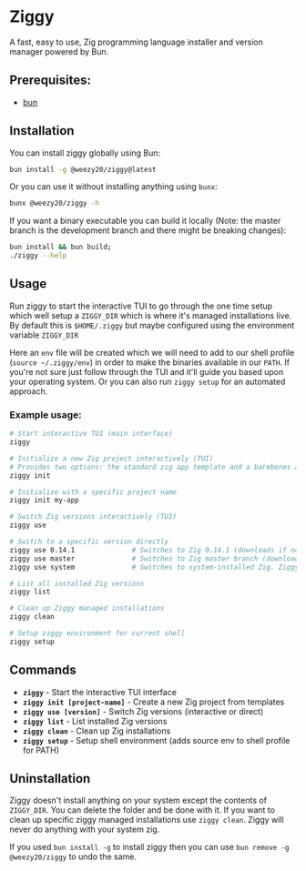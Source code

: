 # Ziggy

A fast, easy to use, Zig programming language installer and version manager powered by Bun.

## Prerequisites: 
- [bun](https://bun.com/)

## Installation

You can install ziggy globally using Bun:

```bash
bun install -g @weezy20/ziggy@latest
```

Or you can use it without installing anything using `bunx`:

```sh
bunx @weezy20/ziggy -h
```

If you want a binary executable you can build it locally 
(Note: the master branch is the development branch and there might be breaking changes):

```sh
bun install && bun build;
./ziggy --help
```

## Usage
Run ziggy to start the interactive TUI to go through the one time setup which well setup a `ZIGGY_DIR` which is where it's managed installations live. By default this is `$HOME/.ziggy` but maybe configured using the environment variable `ZIGGY_DIR`

Here an `env` file will be created which we will need to add to our shell profile (`source ~/.ziggy/env`) in order to make the binaries available in our `PATH`. If you're not sure just follow through the TUI and it'll guide you based upon your operating system. Or you can also run `ziggy setup` for an automated approach.


### Example usage:

```bash
# Start interactive TUI (main interface)
ziggy

# Initialize a new Zig project interactively (TUI)
# Provides two options: the standard zig app template and a barebones app template.
ziggy init                   

# Initialize with a specific project name
ziggy init my-app 

# Switch Zig versions interactively (TUI)
ziggy use

# Switch to a specific version directly
ziggy use 0.14.1              # Switches to Zig 0.14.1 (downloads if not installed)
ziggy use master              # Switches to Zig master branch (downloads if not installed)
ziggy use system              # Switches to system-installed Zig. Ziggy detects any zig installation already in your path and refers to it as `system`

# List all installed Zig versions
ziggy list

# Clean up Ziggy managed installations
ziggy clean

# Setup ziggy environment for current shell
ziggy setup
```

## Commands

- **`ziggy`** - Start the interactive TUI interface
- **`ziggy init [project-name]`** - Create a new Zig project from templates
- **`ziggy use [version]`** - Switch Zig versions (interactive or direct)
- **`ziggy list`** - List installed Zig versions
- **`ziggy clean`** - Clean up Zig installations
- **`ziggy setup`** - Setup shell environment (adds source env to shell profile for PATH)



## Uninstallation
Ziggy doesn't install anything on your system except the contents of `ZIGGY_DIR`. You can delete the folder and be done with it. If you want to clean up specific ziggy managed installations use `ziggy clean`. Ziggy will never do anything with your system zig. 

If you used `bun install -g` to install ziggy then you can use `bun remove -g @weezy20/ziggy` to undo the same.
